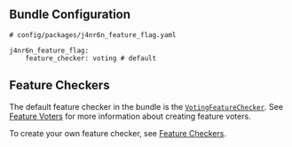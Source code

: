 ## Bundle Configuration

```
# config/packages/j4nr6n_feature_flag.yaml

j4nr6n_feature_flag:
    feature_checker: voting # default
```
## Feature Checkers

The default feature checker in the bundle is the [`VotingFeatureChecker`](../src/VotingFeatureChecker.php).
See [Feature Voters](feature_voters.md) for more information about creating feature voters.

To create your own feature checker, see [Feature Checkers](feature_checkers.md).
